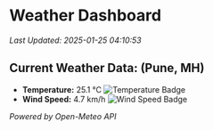 
# Weather Dashboard

_Last Updated: 2025-01-25 04:10:53_

## Current Weather Data: (Pune, MH)
- **Temperature:** 25.1 °C ![Temperature Badge](https://img.shields.io/badge/Temperature-Medium%20Temp-green)
- **Wind Speed:** 4.7 km/h ![Wind Speed Badge](https://img.shields.io/badge/Wind%20Speed-Low%20Wind-blue)

*Powered by Open-Meteo API*
